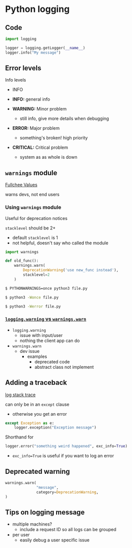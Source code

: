 # Python logging

## Code

```python
import logging

logger = logging.getLogger(__name__)
logger.info("My message")
```

## Error levels

Info levels
- INFO

-   **INFO:** general info
-   **WARNING:** Minor problem
	- still info, give more details when debugging
-   **ERROR:** Major problem
	- something's broken! high priority
-   **CRITICAL:** Critical problem
	- system as as whole is down


## `warnings` module

[Fullchee Values](https://fullchee-reminders.netlify.app/link/2161)

warns devs, not end users

### Using `warnings` module

Useful for deprecation notices

`stacklevel` should be 2+
- default `stacklevel` is 1
- not helpful, doesn't say who called the module

```python
import warnings

def old_func():
	warnings.warn(
		DeprecationWarning('use new_func instead'),
		stacklevel=2
	)
```

```bash
$ PYTHONWARNINGS=once python3 file.py

$ python3 -Wonce file.py

$ python3 -Werror file.py
```


### [`logging.warning` vs `warnings.warn`](https://stackoverflow.com/questions/9595009/warnings-warn-vs-logging-warning/14762106#14762106)

-   `logging.warning`
    -   issue with input/user
    -   nothing the client app can do
-   `warnings.warn`
    -   dev issue
        -   examples
            -   deprecated code
            -   abstract class not implement

## Adding a traceback

[log stack trace](https://stackoverflow.com/questions/5191830/how-do-i-log-a-python-error-with-debug-information/5191885#5191885)

can only be in an `except` clause

- otherwise you get an error

```python
except Exception as e:
	logger.exception("Exception message")
```

Shorthand for

```python
logger.error("something weird happened", exc_info=True)
```

- `exc_info=True` is useful if you want to log an error

## Deprecated warning

```python
warnings.warn(
			  "message",
			  category=DeprecationWarning,
)
```


## Tips on logging message

- multiple machines?
	- include a request ID so all logs can be grouped
- per user
	- easily debug a user specific issue

